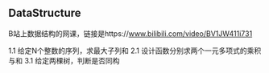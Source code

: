 ## DataStructure

B站上数据结构的网课，链接是https://www.bilibili.com/video/BV1JW411i731

1.1 给定N个整数的序列，求最大子列和
2.1 设计函数分别求两个一元多项式的乘积与和
3.1 给定两棵树，判断是否同构
